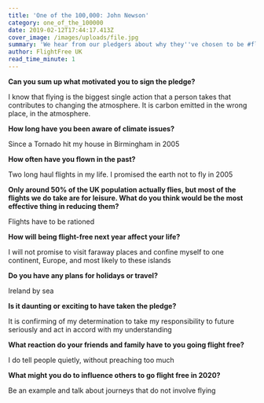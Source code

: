 ```yaml
---
title: 'One of the 100,000: John Newson'
category: one_of_the_100000
date: 2019-02-12T17:44:17.413Z
cover_image: /images/uploads/file.jpg
summary: 'We hear from our pledgers about why they''ve chosen to be #flightfree in 2020'
author: FlightFree UK
read_time_minute: 1
---
```

**Can you sum up what motivated you to sign the pledge?**  

I know that flying is the biggest single action that a person takes that contributes to changing the atmosphere. It is carbon emitted in the wrong place, in the atmosphere.

**How long have you been aware of climate issues?** 

Since a Tornado hit my house in Birmingham in 2005

**How often have you flown in the past?** 

Two long haul flights in my life. I promised the earth not to fly in 2005

**Only around 50% of the UK population actually flies, but most of the flights we do take are for leisure. What do you think would be the most effective thing in reducing them?** 

Flights have to be rationed

**How will being flight-free next year affect your life?** 

I will not promise to visit faraway places and confine myself to one continent, Europe, and most likely to these islands 

**Do you have any plans for holidays or travel?** 

Ireland by sea

**Is it daunting or exciting to have taken the pledge?** 

It is confirming of my determination to take my responsibility to future seriously and act in accord with my understanding

**What reaction do your friends and family have to you going flight free?**  

I do tell people quietly, without preaching too much

**What might you do to influence others to go flight free in 2020?** 

Be an example and talk about journeys that do not involve flying
